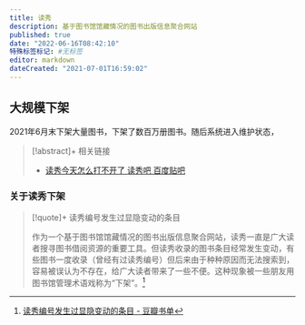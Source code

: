 ```yaml
---
title: 读秀
description: 基于图书馆馆藏情况的图书出版信息聚合网站
published: true
date: "2022-06-16T08:42:10"
特殊标签标记: #无标签
editor: markdown
dateCreated: "2021-07-01T16:59:02"
---
```


## 大规模下架

2021年6月末下架大量图书，下架了数百万册图书。随后系统进入维护状态，

> [!abstract]+ 相关链接
>
> +   [读秀今天怎么打不开了 读秀吧 百度贴吧](https://web.archive.org/web/20210701085632/https://tieba.baidu.com/p/7419570154)

### 关于读秀下架

> [!quote]+ 读秀编号发生过显隐变动的条目
>
> 作为一个基于图书馆馆藏情况的图书出版信息聚合网站，读秀一直是广大读者搜寻图书借阅资源的重要工具。但读秀收录的图书条目经常发生变动，有些图书一度收录（曾经有过读秀编号）但后来由于种种原因而无法搜索到，容易被误认为不存在，给广大读者带来了一些不便。这种现象被一些朋友用图书馆管理术语戏称为“下架”。[^135314774]

[^135314774]: [读秀编号发生过显隐变动的条目 - 豆瓣书单](https://web.archive.org/web/20210701090039/https://www.douban.com/doulist/135314774/)
